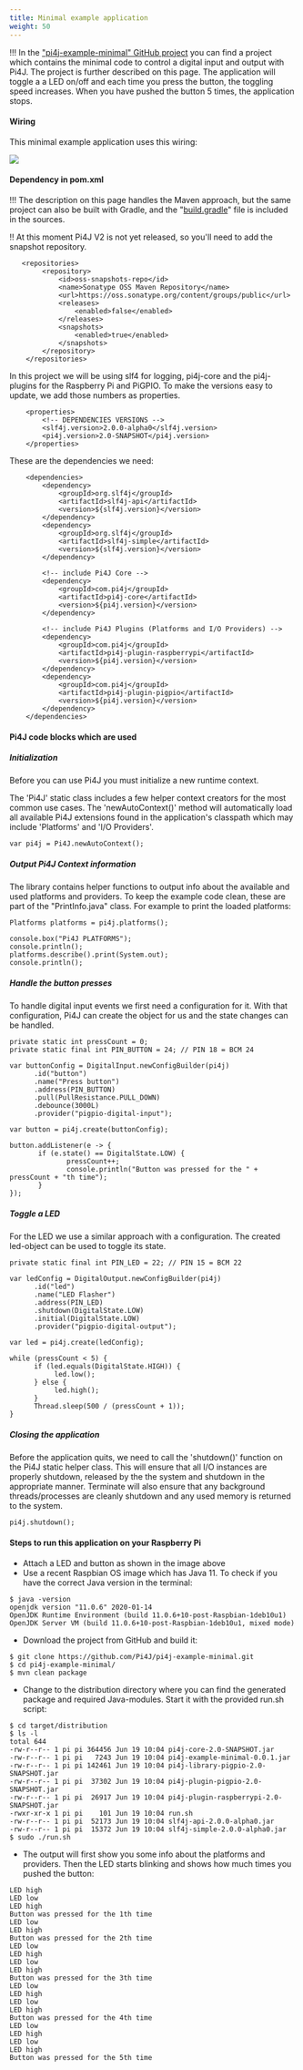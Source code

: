 ```yaml
---
title: Minimal example application
weight: 50
---
```


!!! In the ["pi4j-example-minimal" GitHub project](https://github.com/Pi4J/pi4j-example-minimal) you can find a project which contains the minimal code to control a digital input and output with Pi4J. The project is further described on this page. The application will toggle a a LED on/off and each time you press the button, the toggling speed increases. When you have pushed the button 5 times, the application stops.

#### Wiring

This minimal example application uses this wiring:

![](/assets/getting-started/minimal/led-button_bb.png)

#### Dependency in pom.xml

!!! The description on this page handles the Maven approach, but the same project can also be built with Gradle, and the "[build.gradle](https://github.com/Pi4J/pi4j-example-minimal/blob/master/build.gradle)" file is included in the sources.

!! At this moment Pi4J V2 is not yet released, so you'll need to add the snapshot repository.

```
   <repositories>
        <repository>
            <id>oss-snapshots-repo</id>
            <name>Sonatype OSS Maven Repository</name>
            <url>https://oss.sonatype.org/content/groups/public</url>
            <releases>
                <enabled>false</enabled>
            </releases>
            <snapshots>
                <enabled>true</enabled>
            </snapshots>
        </repository>
    </repositories>
``` 

In this project we will be using slf4 for logging, pi4j-core and the pi4j-plugins for the Raspberry Pi and PiGPIO. To make the versions easy to update, we add those numbers as properties. 

``` 
    <properties>
        <!-- DEPENDENCIES VERSIONS -->
        <slf4j.version>2.0.0-alpha0</slf4j.version>
        <pi4j.version>2.0-SNAPSHOT</pi4j.version>
    </properties>
``` 
  
These are the dependencies we need:

``` 
    <dependencies>
        <dependency>
            <groupId>org.slf4j</groupId>
            <artifactId>slf4j-api</artifactId>
            <version>${slf4j.version}</version>
        </dependency>
        <dependency>
            <groupId>org.slf4j</groupId>
            <artifactId>slf4j-simple</artifactId>
            <version>${slf4j.version}</version>
        </dependency>

        <!-- include Pi4J Core -->
        <dependency>
            <groupId>com.pi4j</groupId>
            <artifactId>pi4j-core</artifactId>
            <version>${pi4j.version}</version>
        </dependency>

        <!-- include Pi4J Plugins (Platforms and I/O Providers) -->
        <dependency>
            <groupId>com.pi4j</groupId>
            <artifactId>pi4j-plugin-raspberrypi</artifactId>
            <version>${pi4j.version}</version>
        </dependency>
        <dependency>
            <groupId>com.pi4j</groupId>
            <artifactId>pi4j-plugin-pigpio</artifactId>
            <version>${pi4j.version}</version>
        </dependency>
    </dependencies>
``` 

#### Pi4J code blocks which are used

##### Initialization

Before you can use Pi4J you must initialize a new runtime context.

The 'Pi4J' static class includes a few helper context creators for the most common use cases.  The 'newAutoContext()' method will automatically load all available Pi4J extensions found in the application's classpath which may include 'Platforms' and 'I/O Providers'.
        
```
var pi4j = Pi4J.newAutoContext();
```

##### Output Pi4J Context information

The library contains helper functions to output info about the available and used platforms and providers. To keep the example code clean, these are part of the "PrintInfo.java" class. For example to print the loaded platforms:

```
Platforms platforms = pi4j.platforms();

console.box("Pi4J PLATFORMS");
console.println();
platforms.describe().print(System.out);
console.println();
```

##### Handle the button presses

To handle digital input events we first need a configuration for it. With that configuration, Pi4J can create the object for us and the state changes can be handled.

```
private static int pressCount = 0;
private static final int PIN_BUTTON = 24; // PIN 18 = BCM 24

var buttonConfig = DigitalInput.newConfigBuilder(pi4j)
      .id("button")
      .name("Press button")
      .address(PIN_BUTTON)
      .pull(PullResistance.PULL_DOWN)
      .debounce(3000L)
      .provider("pigpio-digital-input");
      
var button = pi4j.create(buttonConfig);

button.addListener(e -> {
       if (e.state() == DigitalState.LOW) {
              pressCount++;
              console.println("Button was pressed for the " + pressCount + "th time");
       }
});
```

##### Toggle a LED

For the LED we use a similar approach with a configuration. The created led-object can be used to toggle its state.

```
private static final int PIN_LED = 22; // PIN 15 = BCM 22

var ledConfig = DigitalOutput.newConfigBuilder(pi4j)
      .id("led")
      .name("LED Flasher")
      .address(PIN_LED)
      .shutdown(DigitalState.LOW)
      .initial(DigitalState.LOW)
      .provider("pigpio-digital-output");
      
var led = pi4j.create(ledConfig);

while (pressCount < 5) {
      if (led.equals(DigitalState.HIGH)) {
           led.low();
      } else {
           led.high();
      }
      Thread.sleep(500 / (pressCount + 1));
}
```

##### Closing the application

Before the application quits, we need to call the 'shutdown()' function on the Pi4J static helper class. This will ensure that all I/O instances are properly shutdown, released by the the system and shutdown in the appropriate manner. Terminate will also ensure that any background threads/processes are cleanly shutdown and any used memory is returned to the system.

```
pi4j.shutdown();
``` 

#### Steps to run this application on your Raspberry Pi

* Attach a LED and button as shown in the image above
* Use a recent Raspbian OS image which has Java 11. To check if you have the correct Java version in the terminal:
```
$ java -version
openjdk version "11.0.6" 2020-01-14
OpenJDK Runtime Environment (build 11.0.6+10-post-Raspbian-1deb10u1)
OpenJDK Server VM (build 11.0.6+10-post-Raspbian-1deb10u1, mixed mode)
``` 
* Download the project from GitHub and build it:
```
$ git clone https://github.com/Pi4J/pi4j-example-minimal.git
$ cd pi4j-example-minimal/
$ mvn clean package
``` 
* Change to the distribution directory where you can find the generated package and required Java-modules. Start it with the provided run.sh script:
```
$ cd target/distribution
$ ls -l
total 644
-rw-r--r-- 1 pi pi 364456 Jun 19 10:04 pi4j-core-2.0-SNAPSHOT.jar
-rw-r--r-- 1 pi pi   7243 Jun 19 10:04 pi4j-example-minimal-0.0.1.jar
-rw-r--r-- 1 pi pi 142461 Jun 19 10:04 pi4j-library-pigpio-2.0-SNAPSHOT.jar
-rw-r--r-- 1 pi pi  37302 Jun 19 10:04 pi4j-plugin-pigpio-2.0-SNAPSHOT.jar
-rw-r--r-- 1 pi pi  26917 Jun 19 10:04 pi4j-plugin-raspberrypi-2.0-SNAPSHOT.jar
-rwxr-xr-x 1 pi pi    101 Jun 19 10:04 run.sh
-rw-r--r-- 1 pi pi  52173 Jun 19 10:04 slf4j-api-2.0.0-alpha0.jar
-rw-r--r-- 1 pi pi  15372 Jun 19 10:04 slf4j-simple-2.0.0-alpha0.jar
$ sudo ./run.sh
``` 
* The output will first show you some info about the platforms and providers. Then the LED starts blinking and shows how much times you pushed the button:
``` 
LED high
LED low
LED high
Button was pressed for the 1th time
LED low
LED high
Button was pressed for the 2th time
LED low
LED high
LED low
LED high
Button was pressed for the 3th time
LED low
LED high
LED low
LED high
Button was pressed for the 4th time
LED low
LED high
LED low
LED high
Button was pressed for the 5th time
``` 
